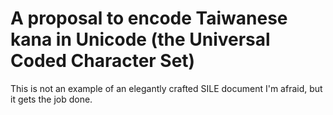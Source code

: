 # A proposal to encode Taiwanese kana in Unicode (the Universal Coded Character Set)

This is not an example of an elegantly crafted SILE document I'm afraid, but it gets the job done.
